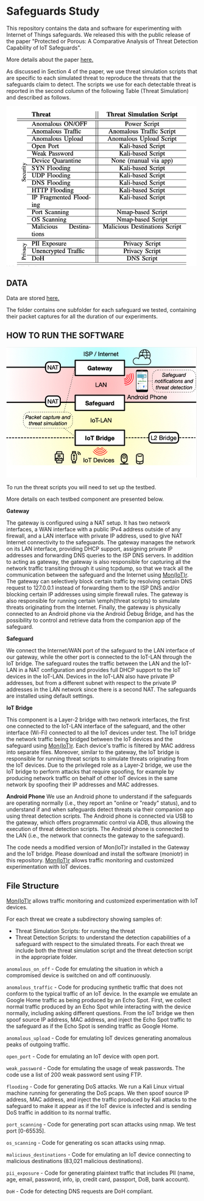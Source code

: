 # Safeguards Study

This repository contains the data and software for experimenting with Internet of Things safeguards. 
We released this with the public release of the paper "Protected or Porous: A Comparative Analysis of Threat Detection Capability of IoT Safeguards".

More details about the paper [here.](https://iotrim.github.io/safeguards.html)

As discussed in Section 4 of the paper, we use threat simulation scripts that are specific to each simulated threat to reproduce the threats that the safeguards claim to detect. The scripts we use for each detectable threat is reported in the second column of the following Table (Threat Simulation) and described as follows.

<img src="https://github.com/IoTrim/safeguards-study/blob/main/table.png" width="500"/>

## DATA
Data are stored [here.](https://liveuclac-my.sharepoint.com/:f:/g/personal/uceeam9_ucl_ac_uk/El87b_6c8pVNkiAoapE1y2EBU2Arvgse5tB1HYNTVkHqzw?e=hqr3l7)

The folder contains one subfolder for each safeguard we tested, containing their packet captures for all the duration of our experiments.  

## HOW TO RUN THE SOFTWARE

<img src="https://github.com/IoTrim/safeguards-study/blob/main/setup.jpg" width="500"/>

To run the threat scripts you will need to set up the testbed. 

More details on each testbed component are presented below.

<b>Gateway</b>

The gateway is configured using a NAT setup. It has two network interfaces, a WAN interface with a public IPv4 address outside of any firewall, and a LAN interface with private IP address, used to give NAT Internet connectivity to the safeguards.
The gateway manages the network on its LAN interface, providing DHCP support, assigning private IP addresses and forwarding DNS queries to the ISP DNS servers.
In addition to acting as gateway, the gateway is also responsible for capturing all the network traffic transiting through it using tcpdump, so that we track all the communication between the safeguard and the Internet using [Mon(IoT)r](https://github.com/IoTrim/safeguards-study/tree/main/moniotr).
The gateway can selectively block certain traffic by resolving certain DNS request to 127.0.0.1 instead of forwarding them to the ISP DNS and/or blocking certain IP addresses using simple firewall rules.
The gateway is also responsible for running certain \emph{threat scripts} to simulate threats originating from the Internet.
Finally, the gateway is physically connected to an Android phone via the Android Debug Bridge, and has the possibility to control and retrieve data from the companion app of the safeguard.

<b>Safeguard</b>

We connect the Internet/WAN port of the safeguard to the LAN interface of our gateway, while the other port is connected to the IoT-LAN through the IoT bridge.
The safeguard routes the traffic between the LAN and the IoT-LAN in a NAT configuration and provides full DHCP support to the IoT devices in the IoT-LAN.
Devices in the IoT-LAN also have private IP addresses, but from a different subnet with respect to the private IP addresses in the LAN network since there is a second NAT.
The safeguards are installed using default settings.

<b>IoT Bridge</b>

This component is a Layer-2 bridge with two network interfaces, the first one connected to the IoT-LAN interface of the safeguard, and the other interface (Wi-Fi) connected to all the IoT devices under test.
The IoT bridge the network traffic being bridged between the IoT devices and the safeguard using [Mon(IoT)r](https://github.com/IoTrim/safeguards-study/tree/main/moniotr).
Each device's traffic is filtered by MAC address into separate files.
Moreover, similar to the gateway, the IoT bridge is responsible for running  threat scripts to simulate threats originating from the IoT devices.
Due to the privileged role as a Layer-2 bridge, we use the IoT bridge to perform attacks that require spoofing, for example by producing network traffic on behalf of other IoT devices in the same network by spoofing their IP addresses and MAC addresses.

<b>Android Phone</b>
We use an Android phone to understand if the safeguards are operating normally (i.e., they report an "online or "ready" status), 
and to understand if and when safeguards detect threats via their companion app using threat detection scripts.
The Android phone is connected via USB to the gateway, which offers programmatic control via ADB, thus allowing the execution of threat detection scripts.
The Android phone is connected to the LAN (i.e., the network that connects the gateway to the safeguard).

The code needs a modified version of Mon(IoT)r installed in the Gateway and the IoT bridge. Please download and install the software (moniotr) in this repository. 
[Mon(IoT)r](https://moniotrlab.ccis.neu.edu/tools/) allows traffic monitoring and customized experimentation with IoT devices.

## File Structure  

[Mon(IoT)r](https://moniotrlab.ccis.neu.edu/tools/) allows traffic monitoring and customized experimentation with IoT devices.

For each threat we create a subdirectory showing samples of:
* Threat Simulation Scripts: for running the threat 
* Threat Detection Scripts: to understand the detection capabilities of a safeguard with respect to the simulated threats. For each threat we include both the threat simulation script and the threat detection script in the appropriate folder.  

`anomalous_on_off` - Code for emulating the situation in which a compromised device is switched on and off continuously.

`anomalous_traffic` - Code for producing synthetic traffic that does not conform to the typical traffic of an IoT device. In the example we emulate an Google Home traffic as being produced by an Echo Spot. First, we collect normal traffic produced by an Echo Spot while interacting with the device normally, including asking different questions. From the IoT bridge we then spoof source IP address, MAC address, and inject the Echo Spot traffic to the safeguard as if the Echo Spot is sending traffic as Google Home.

`anomalous_upload` - Code for emulating IoT devices generating anomalous peaks of outgoing traffic.

`open_port` - Code for emulating an IoT device with open port.

`weak_password` - Code for emulating the usage of weak passwords. The code use a list of 200 weak password sent using FTP. 

`flooding` - Code for generating DoS attacks. We run a Kali Linux virtual machine
running for generating the DoS pcaps. We then spoof source IP address, MAC address, and inject the traffic produced by Kali attacks to the safeguard to make it appear as if the IoT device is infected and is sending DoS traffic in addition to its normal traffic.

`port_scanning` - Code for generating port scan attacks using nmap. We test port [0-65535].

`os_scanning` - Code for generating os scan attacks using nmap.

`malicious_destinations` - Code for emulating an IoT device connecting to malicious destinations (83,021 malicious destinations).

`pii_exposure` - Code for generating plaintext traffic that includes PII (name, age, email, password, info, ip, credit card, passport, DoB, bank account).

`DoH` - Code for detecting DNS requests are DoH compliant.



